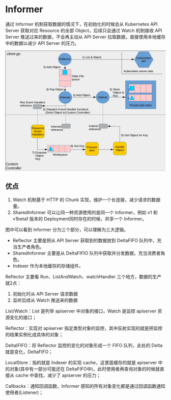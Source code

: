 # Informer

通过 Informer 机制获取数据的情况下，在初始化的时候会从 Kubernetes API Server 获取对应 Resource 的全部 Object，后续只会通过 Watch 机制接收 API Server 推送过来的数据，不会再主动从 API Server 拉取数据，直接使用本地缓存中的数据以减少 API Server 的压力。

![informer](../resources/informer.png)

## 优点

1. Watch 机制基于 HTTP 的 Chunk 实现，维护一个长连接，减少请求的数据量。
2. SharedInformer 可以让同一种资源使用的是同一个 Informer，例如 v1 和 v1beta1 版本的 Deployment同时存在的时候，共享一个 Informer。

图中可以看到 Informer 分为三个部分，可以理解为三大逻辑。

- Reflector 主要是把从 API Server 获取到的数据放到 DeltaFIFO 队列中，充当生产者角色。
- SharedInformer 主要是从 DeltaFIFIO 队列中获取并分发数据，充当消费者角色。
- Indexer 作为本地缓存的存储组件。

Reflector 主要看 Run、ListAndWatch、watchHandler 三个地方，数据的生产就2点：

1. 初始化时从 API Server 请求数据
2. 监听后续从 Watch 推送来的数据

List/Watch：List 是列举 apiserver 中对象的接口，Watch 是监控 apiserver 资源变化的接口；

Reflector：实现对 apiserver 指定类型对象的监控，其中反射实现的就是把监控的结果实例化成具体的对象；

DeltaIFIFO：将 Reflector 监控的变化的对象形成一个 FIFO 队列，此处的 Delta 就是变化，DeltaFIFO；

LocalStore：指的就是 Indexer 的实现 cache，这里面缓存的就是 apiserver 中的对象(其中有一部分可能还在 DeltaFIFO中)，此时使用者再查询对象的时候就直接从 cache 中查找，减少了 apiserver 的压力；

Callbacks：通知回调函数，Informer 感知的所有对象变化都是通过回调函数通知使用者(Listener)；
